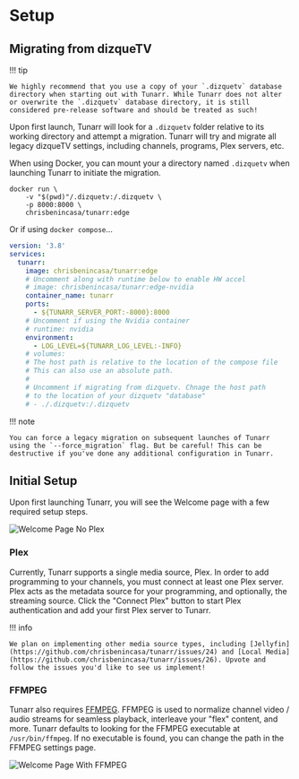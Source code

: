 # Setup

## Migrating from dizqueTV

!!! tip

    We highly recommend that you use a copy of your `.dizquetv` database directory when starting out with Tunarr. While Tunarr does not alter or overwrite the `.dizquetv` database directory, it is still considered pre-release software and should be treated as such!

Upon first launch, Tunarr will look for a `.dizquetv` folder relative to its working directory and attempt a migration. Tunarr will try and migrate all legacy dizqueTV settings, including channels, programs, Plex servers, etc.

When using Docker, you can mount your a directory named `.dizquetv` when launching Tunarr to initiate the migration.

```
docker run \
    -v "$(pwd)"/.dizquetv:/.dizquetv \
    -p 8000:8000 \
    chrisbenincasa/tunarr:edge
```

Or if using `docker compose`...

```yaml title="docker-compose.yml"
version: '3.8'
services:
  tunarr:
    image: chrisbenincasa/tunarr:edge
    # Uncomment along with runtime below to enable HW accel
    # image: chrisbenincasa/tunarr:edge-nvidia
    container_name: tunarr
    ports:
      - ${TUNARR_SERVER_PORT:-8000}:8000
    # Uncomment if using the Nvidia container
    # runtime: nvidia
    environment:
      - LOG_LEVEL=${TUNARR_LOG_LEVEL:-INFO}
    # volumes:
    # The host path is relative to the location of the compose file
    # This can also use an absolute path.
    #
    # Uncomment if migrating from dizquetv. Chnage the host path
    # to the location of your dizquetv "database"
    # - ./.dizquetv:/.dizquetv
```

!!! note

    You can force a legacy migration on subsequent launches of Tunarr using the `--force_migration` flag. But be careful! This can be destructive if you've done any additional configuration in Tunarr.

## Initial Setup

Upon first launching Tunarr, you will see the Welcome page with a few required setup steps.

![Welcome Page No Plex](/assets/welcome_page_not_connected.png)

### Plex

Currently, Tunarr supports a single media source, Plex. In order to add programming to your channels, you must connect at least one Plex server. Plex acts as the metadata source for your programming, and optionally, the streaming source. Click the "Connect Plex" button to start Plex authentication and add your first Plex server to Tunarr.

!!! info

    We plan on implementing other media source types, including [Jellyfin](https://github.com/chrisbenincasa/tunarr/issues/24) and [Local Media](https://github.com/chrisbenincasa/tunarr/issues/26). Upvote and follow the issues you'd like to see us implement!

### FFMPEG

Tunarr also requires [FFMPEG](https://ffmpeg.org/). FFMPEG is used to normalize channel video / audio streams for seamless playback, interleave your "flex" content, and more. Tunarr defaults to looking for the FFMPEG executable at `/usr/bin/ffmpeg`. If no executable is found, you can change the path in the FFMPEG settings page.

![Welcome Page With FFMPEG](/assets/welcome_page_ffmpeg_installed.png)
